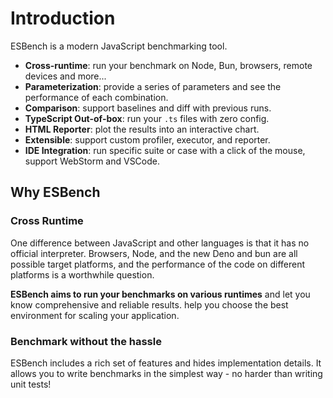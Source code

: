 # Introduction

ESBench is a modern JavaScript benchmarking tool.

- **Cross-runtime**: run your benchmark on Node, Bun, browsers, remote devices and more...
- **Parameterization**: provide a series of parameters and see the performance of each combination.
- **Comparison**: support baselines and diff with previous runs.
- **TypeScript Out-of-box**: run your `.ts` files with zero config.
- **HTML Reporter**: plot the results into an interactive chart.
- **Extensible**: support custom profiler, executor, and reporter.
- **IDE Integration**: run specific suite or case with a click of the mouse, support WebStorm and VSCode.

## Why ESBench

### Cross Runtime

One difference between JavaScript and other languages is that it has no official interpreter. Browsers, Node, and the new Deno and bun are all possible target platforms, and the performance of the code on different platforms is a worthwhile question.

**ESBench aims to run your benchmarks on various runtimes** and let you know comprehensive and reliable results. help you choose the best environment for scaling your application.

### Benchmark without the hassle

ESBench includes a rich set of features and hides implementation details. It allows you to write benchmarks in the simplest way - no harder than writing unit tests!
